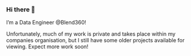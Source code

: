 ### Hi there 👋
I’m a Data Engineer @Blend360!

Unfortunately, much of my work is private and takes place within my companies organisation, but I still have some older projects available for viewing. Expect more work soon!
<!--
**SamRichardsonDEV/SamRichardsonDEV** is a ✨ _special_ ✨ repository because its `README.md` (this file) appears on your GitHub profile.

